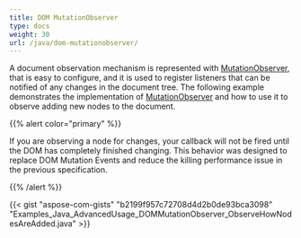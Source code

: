 ```yaml
---
title: DOM MutationObserver
type: docs
weight: 30
url: /java/dom-mutationobserver/
---
```


A document observation mechanism is represented with [MutationObserver](https://apireference.aspose.com/html/java/com.aspose.html.dom.mutations/MutationObserver), that is easy to configure, and it is used to register listeners that can be notified of any changes in the document tree. The following example demonstrates the implementation of [MutationObserver](https://apireference.aspose.com/html/java/com.aspose.html.dom.mutations/MutationObserver) and how to use it to observe adding new nodes to the document.

{{% alert color="primary" %}} 

If you are observing a node for changes, your callback will not be fired until the DOM has completely finished changing. This behavior was designed to replace DOM Mutation Events and reduce the killing performance issue in the previous specification.

{{% /alert %}} 

{{< gist "aspose-com-gists" "b2199f957c72708d4d2b0de93bca3098" "Examples_Java_AdvancedUsage_DOMMutationObserver_ObserveHowNodesAreAdded.java" >}}
